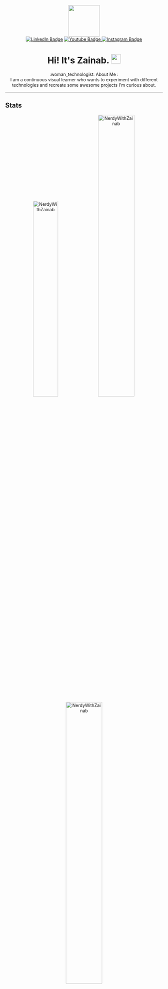 <div id="header" align="center">
  <img src="https://media.tenor.com/QVC1Nmb9TwUAAAAi/coding.gif" width="100"/>
  <div id="badges">
    <a href="https://www.linkedin.com/feed/">  <img src="https://img.shields.io/badge/LinkedIn-blue?style=for-the-badge&logo=linkedin&logoColor=white" alt="LinkedIn Badge"/></a>
<a href="https://www.youtube.com/channel/UCZ1TVmJJ3lvVgsXlvCKx71w">
    <img src="https://img.shields.io/badge/YouTube-red?style=for-the-badge&logo=youtube&logoColor=white" alt="Youtube Badge"/>
</a>
<a href="https://www.instagram.com/nerdywithzainab/">
  <img src="https://img.shields.io/badge/Instagram-pink?style=for-the-badge&logo=instagram&logoColor=black" alt="Instagram Badge"/>
</a> 
</div>
  <img src="https://komarev.com/ghpvc/?username=NerdyWithZainab&style=flat-square&color=blue" alt=""/>
  <h1>
  Hi! It's Zainab.
  <img src="https://media.giphy.com/media/hvRJCLFzcasrR4ia7z/giphy.gif" width="30px"/>
</h1>
</div>
<div align="center">:woman_technologist:  About Me :</div>


<div align="center">I am a continuous visual learner who wants to experiment with different technologies and recreate some awesome projects I'm curious about.</div>
<hr>

<h2>Stats</h2>

<p align="center">
<img width="40%" src="https://github-readme-stats.vercel.app/api/top-langs?username=NerdyWithZainab&show_icons=true&theme=dracula&title_color=ff8000&text_color=ffffff&bg_color=6a6a6a&locale=en&layout=compact&hide_border=true" alt="NerdyWithZainab"/>
<img width="48%" src="https://github-readme-stats.vercel.app/api?username=NerdyWithZainab&show_icons=true&theme=dracula&title_color=ff8000&text_color=ffffff&bg_color=6a6a6a&locale=en&hide_border=true" alt="NerdyWithZainab" />
<img width="48%" src="https://github-readme-streak-stats.herokuapp.com/?user=NerdyWithZainab&theme=highcontrast&hide_border=true" alt="NerdyWithZainab" />
</p>

<h3>Programming Languages</h3>
<hr>
<p float="left">
  <img src="https://github.com/user-attachments/assets/4d3817c8-04a6-4332-83b7-f948c49019e4" width="50"/>
  &nbsp;&nbsp;
  <img src="https://github.com/user-attachments/assets/05b48726-0be9-4083-95b5-d09990d9f404" width="50"/>
  &nbsp;&nbsp;
  <img src="https://github.com/user-attachments/assets/d9383995-003b-42b5-9117-1c7fe208981f" width="50"/>
  &nbsp;&nbsp;
  <img src="https://github.com/user-attachments/assets/c97afa84-6791-4de9-8a5b-6ad93d253861" width="50"/>
</p>   

<h3>Frameworks</h3>
<hr>
<p float="left">
  <img src="https://github.com/user-attachments/assets/9526bd78-1b97-481a-8732-5166b48d48fb" width="50"/>
  <img src="https://github.com/user-attachments/assets/2a1f7a1c-8566-4546-a1d9-9358906688d6" width="50"/>
</p>

